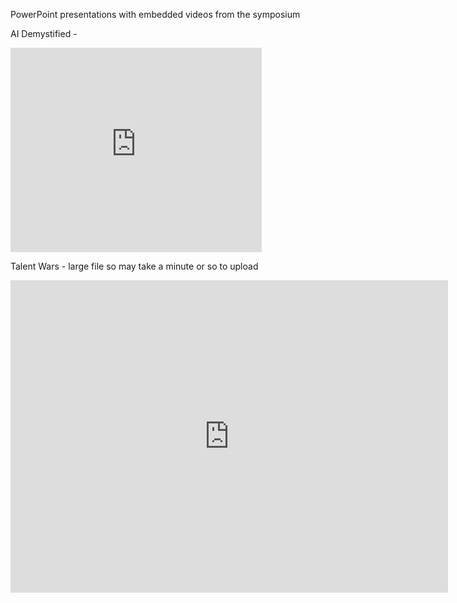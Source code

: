 PowerPoint presentations with embedded videos from the symposium 

AI Demystified - 
<iframe src="https://onedrive.live.com/embed?cid=2D07F5043DA09852&resid=2D07F5043DA09852%2186319&authkey=AHBKUYe0zJgvx-Y&em=2" width="402" height="327" frameborder="0" scrolling="no"></iframe>

Talent Wars - large file so may take a minute or so to upload  
<iframe src="https://onedrive.live.com/embed?cid=2D07F5043DA09852&resid=2D07F5043DA09852%2186320&authkey=AFaBGtWSp6R0HJw&em=2" width="700" height="500" frameborder="0" scrolling="no"></iframe>
